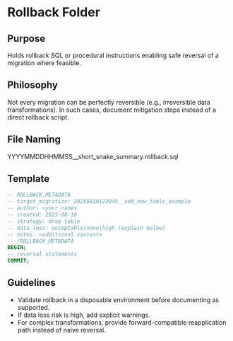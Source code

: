 Rollback Folder
===============

Purpose
-------
Holds rollback SQL or procedural instructions enabling safe reversal of a migration where feasible.

Philosophy
----------
Not every migration can be perfectly reversible (e.g., irreversible data transformations). In such cases, document mitigation steps instead of a direct rollback script.

File Naming
-----------
YYYYMMDDHHMMSS__short_snake_summary.rollback.sql

Template
--------
```sql
-- ROLLBACK_METADATA
-- target_migration: 20250810123045__add_new_table_example
-- author: <your_name>
-- created: 2025-08-10
-- strategy: drop table
-- data_loss: acceptable|none|high (explain below)
-- notes: <additional context>
-- /ROLLBACK_METADATA
BEGIN;
-- reversal statements
COMMIT;
```

Guidelines
----------
- Validate rollback in a disposable environment before documenting as supported.
- If data loss risk is high, add explicit warnings.
- For complex transformations, provide forward-compatible reapplication path instead of naive reversal.

